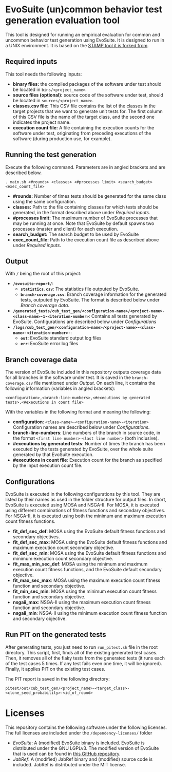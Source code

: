 # EvoSuite (un)common behavior test generation evaluation tool
This tool is designed for running an empirical evaluation for common and uncommon behavior test
generation using EvoSuite. It is designed to run in a UNIX environment. It is based on the [STAMP
tool it is forked from](https://github.com/STAMP-project/evosuite-model-seeding-empirical-evaluation).

## Required inputs
This tool needs the following inputs:

- **binary files:** the compiled packages of the software under test should be located in `bins/<project_name>`.
- **source files (optional):** source code of the software under test, should be located in `sources/<project_name>`.
- **classes.csv file:** This CSV file contains the list of the classes in the target projects that
we want to generate unit tests for. The first column of this CSV file is the name of the target
class, and the second one indicates the project name.
- **execution count file:** A file containing the execution counts for the software under test,
originating from preceding executions of the software (during production use, for example).

## Running the test generation
Execute the following command. Parameters are in angled brackets and are described below.
```
. main.sh <#rounds> <classes> <#processes limit> <search_budget> <exec_count_file>
```

- **#rounds:** Number of times tests should be generated for the same class using the same
configuration.
- **classes:** Path to the file containing classes for which tests should be generated, in the
format described above under *Required inputs*.
- **#processes limit:** The maximum number of EvoSuite processes that may be running at once.
Note that EvoSuite by default spawns two processes (master and client) for each execution.
- **search_budget:** The search budget to be used by EvoSuite
- **exec_count_file:** Path to the execution count file as described above under *Required inputs*.

## Output
With `/` being the root of this project:
- **`/evosuite-report/`**:
    - **`statistics.csv`**: The statistics file outputed by EvoSuite.
    - **`branch-coverage.csv`**: Branch coverage information for the generated tests, outputed by
    EvoSuite. The format is described below under *Branch coverage data*.
- **`/generated_tests/cub_test_gen/<configuration-name>/<project-name>-<class-name>-1-<iteration-number>`**:
    Contains all tests generated by EvoSuite. Configurations are described below under
    *Configurations*
- **`/logs/cub_test_gen/<configuration-name>/<project-name>-<class-name>-<iteration-number>-`**:
    - **`out`**: EvoSuite standard output log files
    - **`err`**: EvoSuite error log files

## Branch coverage data
The version of EvoSuite included in this repository outputs coverage data for all branches in
the software under test. It is saved in the `branch-coverage.csv` file mentioned under *Output*.
On each line, it contains the following information (variables in angled brackets):
```
<configuration>,<branch-line-numbers>,<#executions by generated tests>,<#executions in count file>
```
With the variables in the following format and meaning the following:
- **configuration**: `<class-name>-<configuration-name>-<iteration>` Configuration names are
described below under *Configurations*.
- **branch-line-numbers**: Line numbers of the branch in source code, in the format
    `<first line number>-<last line number>` (both inclusive).
- **#executions by generated tests**: Number of times the branch has been executed by the tests
generated by EvoSuite, over the whole suite generated by that EvoSuite execution.
- **#executions in count file**: Execution count for the branch as specified by the input execution
    count file.
    
## Configurations
EvoSuite is executed in the following configurations by this tool. They are listed by their names
as used in the folder structure for output files. In short, EvoSuite is executed using MOSA and
NSGA-II. For MOSA, it is executed using different combinations of fitness functions and secondary
objectives. For NSGA-II, it is executed using both the minimum and maximum execution count fitness
functions.

- **fit_def_sec_def**: MOSA using the EvoSuite default fitness functions and secondary objectives.
- **fit_def_sec_max**: MOSA using the EvoSuite default fitness functions and maximum execution count
    secondary objective.
- **fit_def_sec_min**: MOSA using the EvoSuite default fitness functions and minimum execution count
    secondary objective.
- **fit_max_min_sec_def**: MOSA using the minimum and maximum execution count fitness functions, and
    the EvoSuite default secondary objective.
- **fit_max_sec_max**: MOSA using the maximum execution count fitness function and secondary
    objective.
- **fit_min_sec_min**: MOSA using the minimum execution count fitness function and secondary
   objective.
- **nsgaii_max**: NSGA-II using the maximum execution count fitness function and secondary objective.
- **nsgaii_min**: NSGA-II using the minimum execution count fitness function and secondary objective.

## Run PIT on the generated tests

After generating tests, you just need to run `run_pitest.sh` file in the root directory.
This script, first, finds all of the existing generated test cases.
Then, it removes all of the flaky tests from the generated tests (it runs each of the test cases
5 times. If any test fails even one time, it will be ignored). Finally, it applies PIT on the
existing test cases. 

The PIT report is saved in the following directory:
```
pitest/out/cub_test_gen/<project_name>-<target_class>-<clone_seed_probability>-<id_of_round>
```

# Licenses
This repository contains the following software under the following licenses. The full licenses are
included under the `/dependency-licenses/` folder
- *EvoSuite*: A (modified) EvoSuite binary is included. EvoSuite is distributed under the GNU LGPLv3.
    The modified version of EvoSuite that is used can be found in
    [this GitHub repository](https://github.com/STAMP-project/evosuite-ramp/tree/cub-test-gen).
- *JabRef*: A (modified) JabRef binary and (modified) source code is included. JabRef is distributed
    under the MIT license.
